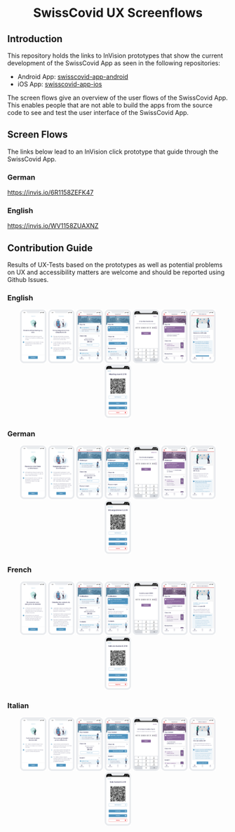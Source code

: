 <h1 align="center">SwissCovid UX Screenflows</h1>

## Introduction
This repository holds the links to InVision prototypes that show the current development of the SwissCovid App as seen in the following repositories:
* Android App: [swisscovid-app-android](https://github.com/SwissCovid/swisscovid-app-android)
* iOS App: [swisscovid-app-ios](https://github.com/SwissCovid/swisscovid-app-ios)

The screen flows give an overview of the user flows of the SwissCovid App. This enables people that are not able to build the apps from the source code to see and test the user interface of the SwissCovid App.

## Screen Flows
The links below lead to an InVision click prototype that guide through the SwissCovid App.
### German
https://invis.io/6R1158ZEFK47

### English
https://invis.io/WV1158ZUAXNZ

## Contribution Guide
Results of UX-Tests based on the prototypes as well as potential problems on UX and accessibility matters are welcome and should be reported using Github Issues.

### English
<p align="center">
<img src="screenshots/EN/01-check-in-light-en@2x.png" width="12%">
<img src="screenshots/EN/02-bluetooth-light-en@2x.png" width="12%">
<img src="screenshots/EN/03-homescreen-light-en@2x.png" width="12%">
<img src="screenshots/EN/04-homescreen-meldung-light-en@2x.png" width="12%">
<img src="screenshots/EN/05-covidcode-light-en@2x.png" width="12%">
<img src="screenshots/EN/06-positiv-light-en@2x.png" width="12%">
<img src="screenshots/EN/07-offer-check-in-light-en@2x.png" width="12%">
<img src="screenshots/EN/08-qr-code-light-en@2x.png" width="12%">
</p>

### German
<p align="center">
<img src="screenshots/DE/01-check-in-light-de@2x.png" width="12%">
<img src="screenshots/DE/02-bluetooth-light-de@2x.png" width="12%">
<img src="screenshots/DE/03-homescreen-light-de@2x.png" width="12%">
<img src="screenshots/DE/04-homescreen-meldung-light-de@2x.png" width="12%">
<img src="screenshots/DE/05-covidcode-light-de@2x.png" width="12%">
<img src="screenshots/DE/06-positiv-light-de@2x.png" width="12%">
<img src="screenshots/DE/07-offer-check-in-light-de@2x.png" width="12%">
<img src="screenshots/DE/08-qr-code-light-de@2x.png" width="12%">
</p>

### French
<p align="center">
<img src="screenshots/FR/01-check-in-light-fr@2x.png" width="12%">
<img src="screenshots/FR/02-bluetooth-light-fr@2x.png" width="12%">
<img src="screenshots/FR/03-homescreen-light-fr@2x.png" width="12%">
<img src="screenshots/FR/04-homescreen-meldung-light-fr@2x.png" width="12%">
<img src="screenshots/FR/05-covidcode-light-fr@2x.png" width="12%">
<img src="screenshots/FR/06-positiv-light-fr@2x.png" width="12%">
<img src="screenshots/FR/07-offer-check-in-light-fr@2x.png" width="12%">
<img src="screenshots/FR/08-qr-code-light-fr@2x.png" width="12%">
</p>

### Italian
<p align="center">
<img src="screenshots/IT/01-check-in-light-it@2x.png" width="12%">
<img src="screenshots/IT/02-bluetooth-light-it@2x.png" width="12%">
<img src="screenshots/IT/03-homescreen-light-it@2x.png" width="12%">
<img src="screenshots/IT/04-homescreen-meldung-light-it@2x.png" width="12%">
<img src="screenshots/IT/05-covidcode-light-it@2x.png" width="12%">
<img src="screenshots/IT/06-positiv-light-it@2x.png" width="12%">
<img src="screenshots/IT/07-offer-check-in-light-it@2x.png" width="12%">
<img src="screenshots/IT/08-qr-code-light-it@2x.png" width="12%">
</p>

